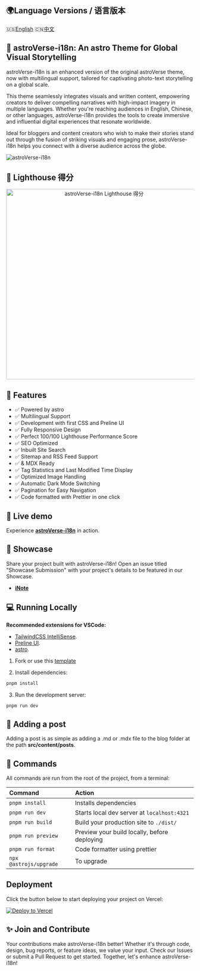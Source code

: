 ## 🌍Language Versions / 语言版本

🇺🇸[English](README.md) 🇨🇳[中文](README_CN.md)

## 🚀 **astroVerse-i18n**: An astro Theme for Global Visual Storytelling

astroVerse-i18n is an enhanced version of the original astroVerse theme, now with multilingual support, tailored for captivating photo-text storytelling on a global scale.

This theme seamlessly integrates visuals and written content, empowering creators to deliver compelling narratives with high-impact imagery in multiple languages. Whether you're reaching audiences in English, Chinese, or other languages, astroVerse-i18n provides the tools to create immersive and influential digital experiences that resonate worldwide.

Ideal for bloggers and content creators who wish to make their stories stand out through the fusion of striking visuals and engaging prose, astroVerse-i18n helps you connect with a diverse audience across the globe.

<img src="public/screenshot.webp" alt="astroVerse-i18n" />

## 💯 Lighthouse 得分

<p align="center">
  <a href="https://pagespeed.web.dev/analysis?url=https%3A%2F%2Fverse-i18n.vercel.app%2F">
    <img width="510" alt="astroVerse-i18n Lighthouse 得分" src="public/astroverse-i18n-lighthouse-score.svg">
  <a>
</p>

## 🎉 Features

- ✅ Powered by astro
- ✅ Multilingual Support
- ✅ Development with first CSS and Preline UI
- ✅ Fully Responsive Design
- ✅ Perfect 100/100 Lighthouse Performance Score
- ✅ SEO Optimized
- ✅ Inbuilt Site Search
- ✅ Sitemap and RSS Feed Support
- ✅  & MDX Ready
- ✅ Tag Statistics and Last Modified Time Display
- ✅ Optimized Image Handling
- ✅ Automatic Dark Mode Switching
- ✅ Pagination for Easy Navigation
- ✅ Code formatted with Prettier in one click

## 🎡 Live demo

Experience [**astroVerse-i18n**](https://verse-i18n.vercel.app) in action.

## 🌆 Showcase

Share your project built with astroVerse-i18n! Open an issue titled "Showcase Submission" with your project's details to be featured in our Showcase.

- [**iNote**](https://inotelab.com/)

## 💻 Running Locally

**Recommended extensions for VSCode:**

- [TailwindCSS IntelliSense](https://marketplace.visualstudio.com/items?itemName=bradlc.vscode-tailwindcss).
- [Preline UI](https://preline.co/).
- [astro](https://marketplace.visualstudio.com/items?itemName=astro-build.astro-vscode).

1. Fork or use this [template](https://github.com/inotelab/astroverse-i18n)

2. Install dependencies:

```bash
pnpm install
```

3. Run the development server:

```bash
pnpm run dev
```

## 📄 Adding a post

Adding a post is as simple as adding a .md or .mdx file to the blog folder at the path **src/content/posts**.

## 🧞 Commands

All commands are run from the root of the project, from a terminal:

| Command                | Action                                       |
| :--------------------- | :------------------------------------------- |
| `pnpm install`         | Installs dependencies                        |
| `pnpm run dev`         | Starts local dev server at `localhost:4321`  |
| `pnpm run build`       | Build your production site to `./dist/`      |
| `pnpm run preview`     | Preview your build locally, before deploying |
| `pnpm run format`      | Code formatter using prettier                |
| `npx @astrojs/upgrade` | To upgrade                                   |

## Deployment

Click the button below to start deploying your project on Vercel:

[![Deploy to Vercel](https://vercel.com/button)](https://vercel.com/import/project?template=https://github.com/inotelab/astroverse-i18n)

## ✨ Join and Contribute

Your contributions make astroVerse-i18n better! Whether it's through code, design, bug reports, or feature ideas, we value your input. Check our Issues or submit a Pull Request to get started. Together, let's enhance astroVerse-i18n!
